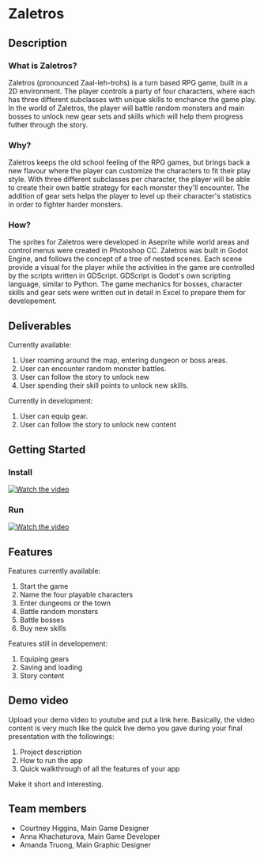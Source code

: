 # Zaletros 

## Description
### What is Zaletros? 

Zaletros (pronounced Zaal-leh-trohs) is a turn based RPG game, built in a 2D environment. The player controls a party of four characters, where each has three different subclasses with unique skills to enchance the game play. In the world of Zaletros, the player will battle random monsters and main bosses to unlock new gear sets and skills which will help them progress futher through the story.  

### Why?
Zaletros keeps the old school feeling of the RPG games, but brings back a new flavour where the player can customize the characters to fit their play style. With three different subclasses per character, the player will be able to create their own battle strategy for each monster they'll encounter. The addition of gear sets helps the player to level up their character's statistics in order to fighter harder monsters. 

### How? 

The sprites for Zaletros were developed in Aseprite while world areas and control menus were created in Photoshop CC. Zaletros was built in Godot Engine, and follows the concept of a tree of nested scenes. Each scene provide a visual for the player while the activities in the game are controlled by the scripts written in GDScript. GDScript is Godot's own scripting language, similar to Python. The game mechanics for bosses, character skills and gear sets were written out in detail in Excel to prepare them for developement.   

## Deliverables 

Currently available: 
1. User roaming around the map, entering dungeon or boss areas. 
2. User can encounter random  monster battles.  
3. User can follow the story to unlock new 
4. User spending their skill points to unlock new skills.

Currently in development:  
1. User can equip gear.
2. User can follow the story to unlock new content

## Getting Started 
### Install
[![Watch the video](https://img.youtube.com/vi/x8CsxYQJHjk/maxresdefault.jpg)](https://youtu.be/x8CsxYQJHjk)

### Run
[![Watch the video](https://img.youtube.com/vi/yyKzufDonoE/maxresdefault.jpg)](https://youtu.be/yyKzufDonoE)

## Features 

Features currently available: 
1. Start the game 
2. Name the four playable characters 
3. Enter dungeons or the town  
4. Battle random monsters 
5. Battle bosses 
6. Buy new skills 

Features still in developement: 
1. Equiping gears 
2. Saving and loading 
3. Story content

## Demo video 

Upload your demo video to youtube and put a link here. Basically, the video content is very much like the quick live demo you gave during your final presentation with the followings:
1. Project description
2. How to run the app
3. Quick walkthrough of all the features of your app

Make it short and interesting.

## Team members

* Courtney Higgins, Main Game Designer
* Anna Khachaturova, Main Game Developer
* Amanda Truong, Main Graphic Designer


